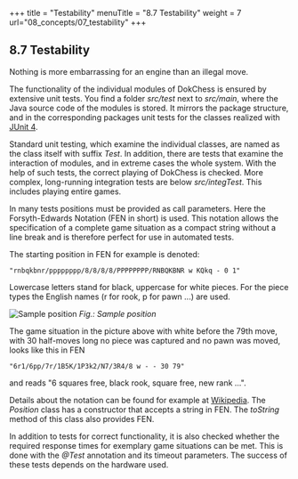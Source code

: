 +++
title = "Testability"
menuTitle = "8.7 Testability"
weight = 7
url="08_concepts/07_testability"
+++

## 8.7 Testability

Nothing is more embarrassing for an engine than an illegal move.

The functionality of the individual modules of DokChess is ensured by extensive unit tests. You find a folder _src/test_ next to _src/main_, where the Java source code of the modules is stored. It mirrors the package structure, and in the corresponding packages unit tests for the classes realized with [JUnit 4](https://junit.org/junit4/).

Standard unit testing, which examine the individual classes, are named as the class itself with suffix _Test_.
In addition, there are tests that examine the interaction of modules, and in extreme cases the whole system.
With the help of such tests, the correct playing of DokChess is checked.
More complex, long-running integration tests are below _src/integTest_. This includes playing entire games.

In many tests positions must be provided as call parameters. Here the Forsyth-Edwards Notation (FEN in short) is used. This notation allows the specification of a complete game situation as a compact string without a line break and is therefore perfect for use in automated tests.

The starting position in FEN for example is denoted:

    "rnbqkbnr/pppppppp/8/8/8/8/PPPPPPPP/RNBQKBNR w KQkq - 0 1"

Lowercase letters stand for black, uppercase for white pieces. For the piece types the English names (r for rook, p for pawn  ...) are used.

![Sample position](/images/en/08_xx_SamplePositionDiagram.png "Sample position")
*Fig.: Sample position*

The game situation in the picture above with white before the 79th move, with 30 half-moves long no piece was captured and no pawn was moved, looks like this in FEN

    "6r1/6pp/7r/1B5K/1P3k2/N7/3R4/8 w - - 30 79"

and reads "6 squares free, black rook, square free, new rank ...".

Details about the notation can be found for example at [Wikipedia](https://en.wikipedia.org/wiki/Forsyth–Edwards_Notation). The _Position_ class has a constructor that accepts a string in FEN. The _toString_ method of this class also provides FEN.

In addition to tests for correct functionality, it is also checked whether the required response times for exemplary game situations can be met.
This is done with the _@Test_ annotation and its timeout parameters. The success of these tests depends on the hardware used.
